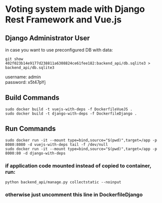 # Voting system made with Django Rest Framework and Vue.js

## Django Administrator User
in case you want to use preconfigured DB with data:  
```
git show 402f023b14e9177d238811a6308824ce61fee182:backend_api/db.sqlite3 > backend_api/db.sqlite3
```
username: admin  
password: x5t47pYj

## Build Commands
```
sudo docker build -t vuejs-with-deps -f DockerfileVueJS .
sudo docker build -t django-with-deps -f DockerfileDjango .
```
## Run Commands
```
sudo docker run -it --mount type=bind,source="$(pwd)",target=/app -p 8080:8080 -d vuejs-with-deps tail -f /dev/null
sudo docker run -it --mount type=bind,source="$(pwd)",target=/app -p 8000:80 -d django-with-deps
```
### if application code mounted instead of copied to container, run:
```
python backend_api/manage.py collectstatic --noinput
```
### otherwise just uncomment this line in DockerfileDjango
